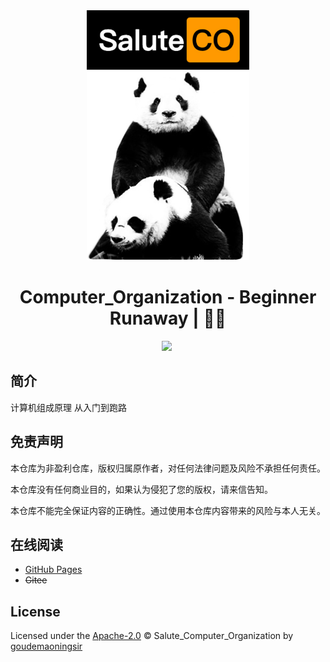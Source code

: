 <div align="center">
  <a href="https://github.com/goudemaoningsir/Salute_Computer_Organization">
    <img src="https://raw.githubusercontent.com/goudemaoningsir/Salute_Computer_Organization/main/img/1.jpg" height="400">
  </a>
  <h1>Computer_Organization - Beginner Runaway | 🚴‍♂️</h1>
  <img src="https://img.shields.io/github/repo-size/goudemaoningsir/Salute_Computer_Organization.svg?label=Repo%20size&style=flat-square" height="20">
  <img src="https://img.shields.io/badge/License-Apache%202.0-purple" data-origin="https://img.shields.io/badge/License-Apache%202.0-blue" alt="">
</div>





## 简介

计算机组成原理 从入门到跑路



## 免责声明

本仓库为非盈利仓库，版权归属原作者，对任何法律问题及风险不承担任何责任。

本仓库没有任何商业目的，如果认为侵犯了您的版权，请来信告知。

本仓库不能完全保证内容的正确性。通过使用本仓库内容带来的风险与本人无关。



## 在线阅读

- [GitHub Pages](https://goudemaoningsir.github.io/Salute_Computer_Organization/)
- ~~Gitee~~



## License

Licensed under the [Apache-2.0](http://choosealicense.com/licenses/apache/) © Salute_Computer_Organization by [goudemaoningsir](https://github.com/goudemaoningsir)

